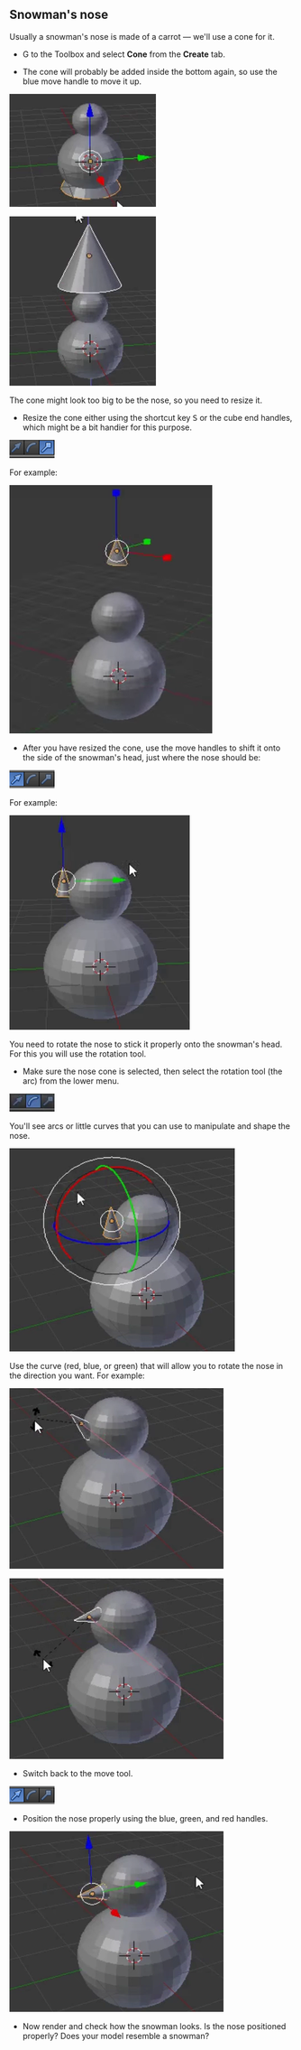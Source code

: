 ## Snowman's nose

Usually a snowman's nose is made of a carrot — we'll use a cone for it.

+ G to the Toolbox and select **Cone** from the **Create** tab.

+ The cone will probably be added inside the bottom again, so use the blue move handle to move it up.

![Drag cone](images/blender-drag-cone-1.png)

![Cone appears](images/blender-drag-cone-2.png)

The cone might look too big to be the nose, so you need to resize it.

+ Resize the cone either using the shortcut key <kbd>S</kbd> or the cube end handles, which might be a bit handier for this purpose.

![Cube end handles](images/blender-handles-menu-2.png)

For example:

![Resize the cone](images/blender-resize-cone.png)

+ After you have resized the cone, use the move handles to shift it onto the side of the snowman's head, just where the nose should be:

![Arrow end handles](images/blender-handles-menu-1.png)

For example:

![Position the cone](images/blender-position-cone-2.png)

You need to rotate the nose to stick it properly onto the snowman's head. For this you will use the rotation tool.

+ Make sure the nose cone is selected, then select the rotation tool (the arc) from the lower menu.

![Arc tool](images/blender-arc-tool.png)

You'll see arcs or little curves that you can use to manipulate and shape the nose.

![Rotate the nose](images/blender-rotate-nose-tool.png)

Use the curve (red, blue, or green) that will allow you to rotate the nose in the direction you want. For example:

![Rotate the nose](images/blender-rotate-cone-1.png)

![Rotate the nose more](images/blender-rotate-cone-2.png)

+ Switch back to the move tool.

![Arrow end handles](images/blender-handles-menu-1.png)

+ Position the nose properly using the blue, green, and red handles.

![Position the nose](images/blender-rotate-cone-3.png)

+ Now render and check how the snowman looks. Is the nose positioned properly? Does your model resemble a snowman?
